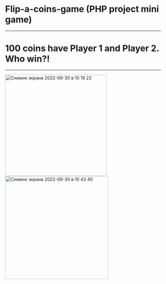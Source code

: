# Flip-a-coins-game (PHP project mini game)  
_________________________________________________
# 100 coins have Player 1 and Player 2. Who win?!
_________________________________________________


<img width="328" alt="Снимок экрана 2022-09-30 в 10 19 22" src="https://user-images.githubusercontent.com/103481753/193213742-596fbbe9-234f-47fc-9540-5f4574ec9d7d.png">     <img width="333" alt="Снимок экрана 2022-09-30 в 10 43 40" src="https://user-images.githubusercontent.com/103481753/193218349-3a8a7041-88f0-4093-8779-2f3c3cd080cc.png">
